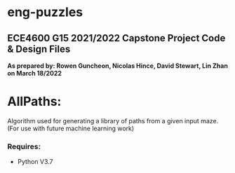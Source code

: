 # eng-puzzles
## ECE4600 G15 2021/2022 Capstone Project Code & Design Files
**As prepared by: Rowen Guncheon, Nicolas Hince, David Stewart, Lin Zhan on March 18/2022**

# AllPaths:
Algorithm used for generating a library of paths from a given input maze.  (For use with future machine learning work)

### Requires:
- Python V3.7
